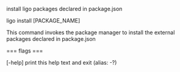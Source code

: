 install ligo packages declared in package.json

ligo install \[PACKAGE_NAME\]

This command invokes the package manager to install the external
packages declared in package.json

=== flags ===

\[-help\] print this help text and exit (alias: -?)
